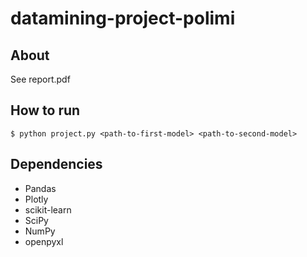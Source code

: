 # datamining-project-polimi

About
-----
See report.pdf

How to run
----------
`$ python project.py <path-to-first-model> <path-to-second-model>`

Dependencies
------------

- Pandas
- Plotly
- scikit-learn
- SciPy
- NumPy
- openpyxl
